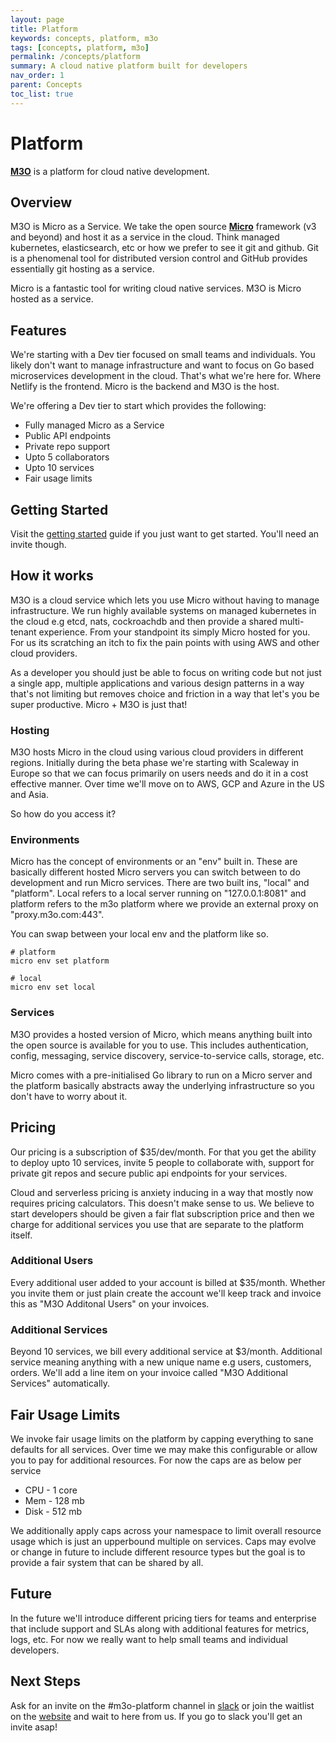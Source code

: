 ```yaml
---
layout: page
title: Platform
keywords: concepts, platform, m3o
tags: [concepts, platform, m3o]
permalink: /concepts/platform
summary: A cloud native platform built for developers
nav_order: 1
parent: Concepts
toc_list: true
---
```



# Platform


[**M3O**](https://m3o.com) is a platform for cloud native development.

## Overview

M3O is Micro as a Service. We take the open source [**Micro**](https://github.com/micro/micro) framework (v3 and beyond) 
and host it as a service in the cloud. Think managed kubernetes, elasticsearch, etc or how we prefer to see it git 
and github. Git is a phenomenal tool for distributed version control and GitHub provides essentially git hosting as a service.

Micro is a fantastic tool for writing cloud native services. M3O is Micro hosted as a service.

## Features

We're starting with a Dev tier focused on small teams and individuals. You likely don't want to manage infrastructure 
and want to focus on Go based microservices development in the cloud. That's what we're here for. Where Netlify 
is the frontend. Micro is the backend and M3O is the host.

We're offering a Dev tier to start which provides the following:

- Fully managed Micro as a Service
- Public API endpoints
- Private repo support
- Upto 5 collaborators
- Upto 10 services
- Fair usage limits

## Getting Started

Visit the [getting started](/getting-started) guide if you just want to get started. You'll need an invite though.

## How it works

M3O is a cloud service which lets you use Micro without having to manage infrastructure. We run highly available 
systems on managed kubernetes in the cloud e.g etcd, nats, cockroachdb and then provide a shared multi-tenant 
experience. From your standpoint its simply Micro hosted for you. For us its scratching an itch to fix 
the pain points with using AWS and other cloud providers.

As a developer you should just be able to focus on writing code but not just a single app, multiple applications 
and various design patterns in a way that's not limiting but removes choice and friction in a way that let's 
you be super productive. Micro + M3O is just that!

### Hosting

M3O hosts Micro in the cloud using various cloud providers in different regions. Initially during the beta phase 
we're starting with Scaleway in Europe so that we can focus primarily on users needs and do it in a cost effective 
manner. Over time we'll move on to AWS, GCP and Azure in the US and Asia.

So how do you access it?

### Environments

Micro has the concept of environments or an "env" built in. These are basically different hosted Micro servers 
you can switch between to do development and run Micro services. There are two built ins, "local" and "platform". 
Local refers to a local server running on "127.0.0.1:8081" and platform refers to the m3o platform where 
we provide an external proxy on "proxy.m3o.com:443".

You can swap between your local env and the platform like so.

```
# platform
micro env set platform

# local
micro env set local
```

### Services

M3O provides a hosted version of Micro, which means anything built into the open source is available for you to use. 
This includes authentication, config, messaging, service discovery, service-to-service calls, storage, etc.

Micro comes with a pre-initialised Go library to run on a Micro server and the platform basically abstracts 
away the underlying infrastructure so you don't have to worry about it.

## Pricing

Our pricing is a subscription of $35/dev/month. For that you get the ability to deploy upto 10 services, invite 5 people to 
collaborate with, support for private git repos and secure public api endpoints for your services. 

Cloud and serverless pricing is anxiety inducing in a way that mostly now requires pricing calculators. This 
doesn't make sense to us. We believe to start developers should be given a fair flat subscription price 
and then we charge for additional services you use that are separate to the platform itself. 

### Additional Users

Every additional user added to your account is billed at $35/month. Whether you invite them or just plain create the 
account we'll keep track and invoice this as "M3O Additonal Users" on your invoices.

### Additional Services

Beyond 10 services, we bill every additional service at $3/month. Additional service meaning anything with a new unique name 
e.g users, customers, orders. We'll add a line item on your invoice called "M3O Additional Services" automatically.

## Fair Usage Limits

We invoke fair usage limits on the platform by capping everything to sane defaults for all services. Over time we may 
make this configurable or allow you to pay for additional resources. For now the caps are as below per service

- CPU - 1 core
- Mem - 128 mb
- Disk - 512 mb

We additionally apply caps across your namespace to limit overall resource usage which is just an upperbound multiple on services. 
Caps may evolve or change in future to include different resource types but the goal is to provide a fair system that 
can be shared by all.

## Future 

In the future we'll introduce different pricing tiers for teams and enterprise that include support and SLAs along with 
additional features for metrics, logs, etc. For now we really want to help small teams and individual developers.

## Next Steps

Ask for an invite on the #m3o-platform channel in [slack](https://slack.m3o.com) or join the waitlist on 
the [website](https://m3o.com) and wait to here from us. If you go to slack you'll get an invite asap!
